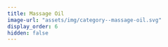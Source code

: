 ```yaml
---
title: Massage Oil
image-url: "assets/img/category--massage-oil.svg"
display_order: 6
hidden: false
---
```

